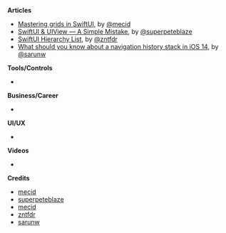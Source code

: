 
**Articles**

* [Mastering grids in SwiftUI](https://swiftwithmajid.com/2020/07/08/mastering-grids-in-swiftui/), by [@mecid](https://twitter.com/mecid)
* [SwiftUI & UIView — A Simple Mistake](https://medium.com/zendesk-engineering/swiftui-uiview-a-simple-mistake-b794bd8c5678?source=friends_link&sk=8c74fc46857b97651892e6f2d5a6e2b0), by [@superpeteblaze](https://twitter.com/superpeteblaze)
* [SwiftUI Hierarchy List](https://www.fivestars.blog/code/swiftui-hierarchy-list.html), by [@zntfdr](https://twitter.com/zntfdr)
* [What should you know about a navigation history stack in iOS 14](https://sarunw.com/posts/what-should-you-know-about-navigation-history-stack-in-ios14/), by [@sarunw](https://twitter.com/sarunw)

**Tools/Controls**

* 

**Business/Career**

* 

**UI/UX**

* 

**Videos**

* 

**Credits**

* [mecid](https://github.com/mecid)
* [superpeteblaze](https://github.com/superpeteblaze)
* [mecid](https://github.com/mecid)
* [zntfdr](https://github.com/zntfdr)
* [sarunw](https://github.com/sarunw)
